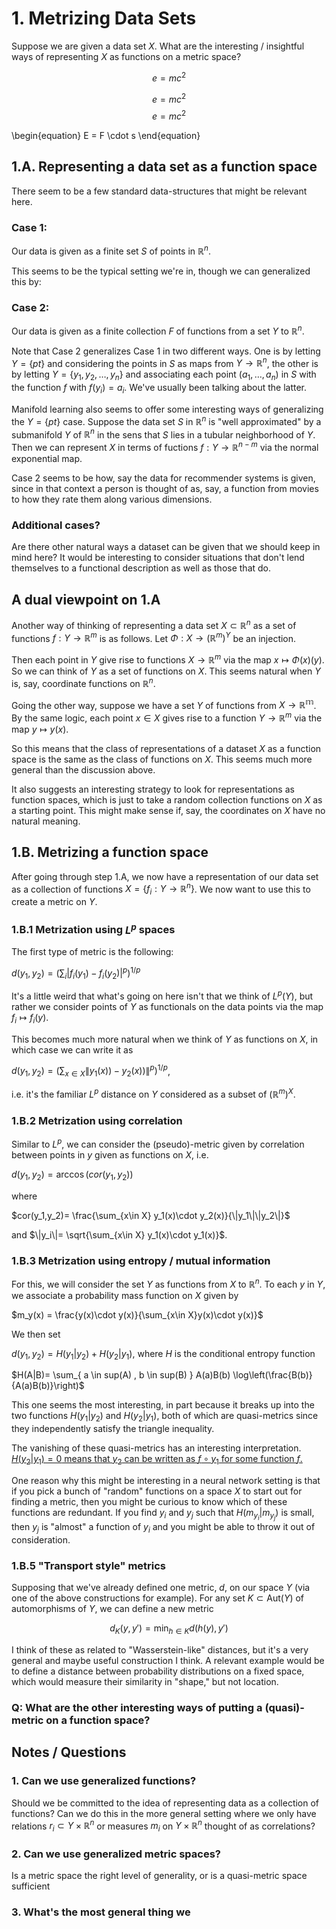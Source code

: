 # 1. Metrizing Data Sets

Suppose we are given a data set $X$. What are the interesting / insightful ways of representing $X$ as functions on a metric space?

$$ e = mc^2 $$

$$ e=mc^2 $$
$$ e=mc^2 \tag{} $$

\begin{equation}
E = F \cdot s 
\end{equation}

## 1.A. Representing a data set as a function space

There seem to be a few standard data-structures that might be relevant here.

### Case 1: 

Our data is given as a finite set $S$ of points in $\mathbb{R}^n$.

This seems to be the typical setting we're in, though we can generalized this by:


### Case 2: 

Our data is given as a finite collection $F$ of functions from a set $Y$ to $\mathbb{R}^n$.

Note that Case 2 generalizes Case 1 in two different ways. One is by letting $Y=\{pt\}$ and considering the points in $S$ as maps from $Y\to \mathbb{R}^n$, the other is by letting $Y=\{y_1,y_2,\dots,y_n\}$ and associating each point $(a_1,\dots, a_n)$ in $S$ with the function $f$ with $f(y_i)=a_i$. We've usually been talking about the latter.

Manifold learning also seems to offer some interesting ways of generalizing the $Y=\{pt\}$ case. Suppose the data set $S$ in $\mathbb{R}^n$ is "well approximated" by a submanifold $Y$ of $\mathbb{R}^n$ in the sens that $S$ lies in a tubular neighborhood of $Y$. Then we can represent $X$ in terms of fuctions $f:Y \to \mathbb{R}^{n-m}$ via the normal exponential map.

Case 2 seems to be how, say the data for recommender systems is given, since in that context a person is thought of as, say, a function from movies to how they rate them along various dimensions. 

### Additional cases?
Are there other natural ways a dataset can be given that we should keep in mind here? It would be interesting to consider situations that don't lend themselves to a functional description as well as those that do.

## A dual viewpoint on 1.A

Another way of thinking of representing a data set $X\subset \mathbb{R}^n$ as a set of functions $f:Y \to \mathbb{R}^m$ is as follows. Let $\Phi:X\to (\mathbb{R}^m)^Y$ be an injection. 

Then each point in $Y$ give rise to functions $X\to \mathbb{R}^m$ via the map $x\mapsto \Phi(x)(y)$. So we can think of $Y$ as a set of functions on $X$. This seems natural when $Y$ is, say, coordinate functions on $\mathbb{R}^n$.

Going the other way, suppose we have a set $Y$ of functions from $X \to \mathbb{R^m}$. By the same logic, each point $x\in X$ gives rise to a function $Y\to\mathbb{R}^m$ via the map $y \mapsto y(x)$.

So this means that the class of representations of a dataset $X$ as a function space is the same as the class of functions on $X$. This seems much more general than the discussion above.

It also suggests an interesting strategy to look for representations as function spaces, which is just to take a random collection functions on $X$ as a starting point. This might make sense if, say, the coordinates on $X$ have no natural meaning.

## 1.B. Metrizing a function space

After going through step 1.A, we now have a representation of our data set as a collection of functions $X=\{f_i: Y\to\mathbb{R}^n\}$. We now want to use this to create a metric on $Y$.

### 1.B.1 Metrization using $L^p$ spaces

The first type of metric is the following:

$d(y_1,y_2)=\left(\sum_i |f_i(y_1)-f_i(y_2)|^p \right)^{1/p}$

It's a little weird that what's going on here isn't that we think of $L^p(Y)$, but rather we consider points of $Y$ as functionals on the data points via the map $f_i \mapsto f_i(y)$.

This becomes much more natural when we think of $Y$ as functions on $X$, in which case we can write it as 

$d(y_1,y_2)=\left(\sum_{x\in X} \|y_1(x))-y_2(x))\|^p \right)^{1/p}$,

i.e. it's the familiar $L^p$ distance on $Y$ considered as a subset of $(\mathbb{R}^m)^X$.

### 1.B.2 Metrization using correlation

Similar to $L^p$, we can consider the (pseudo)-metric given by correlation between points in $y$ given as functions on $X$, i.e.

$d(y_1,y_2)=\arccos(cor(y_1,y_2))$

where

$cor(y_1,y_2)= \frac{\sum_{x\in X} y_1(x)\cdot y_2(x)}{\|y_1\|\|y_2\|}$

and $\|y_i\|= \sqrt{\sum_{x\in X} y_1(x)\cdot y_1(x)}$.


### 1.B.3 Metrization using entropy / mutual information

For this, we will consider the set $Y$ as functions from $X$ to $\mathbb{R}^n$. To each $y$ in $Y$, we associate a probability mass function on $X$ given by 

$m_y(x) = \frac{y(x)\cdot y(x)}{\sum_{x\in X}y(x)\cdot y(x)}$

We then set

$d(y_1,y_2)= H(y_1|y_2)+H(y_2|y_1)$, where $H$ is the conditional entropy function

$H(A|B)= \sum_{ a \in sup(A) , b \in sup(B) } A(a)B(b) \log\left(\frac{B(b)}{A(a)B(b)}\right)$

This one seems the most interesting, in part because it breaks up into the two functions $H(y_1|y_2)$ and $H(y_2|y_1)$, both of which are quasi-metrics since they independently satisfy the triangle inequality.

The vanishing of these quasi-metrics has an interesting interpretation. [$H(y_2|y_1)=0$ means that $y_2$ can be written as $f\circ y_1$ for some function $f$.](https://math.stackexchange.com/questions/1404725/zero-conditional-entropy)

One reason why this might be interesting in a neural network setting is that if you pick a bunch of "random" functions on a space $X$ to start out for finding a metric, then you might be curious to know which of these functions are redundant. If you find $y_i$ and $y_j$ such that $H(m_{y_i}|m_{y_j})$ is small, then $y_j$ is "almost" a function of $y_i$ and you might be able to throw it out of consideration.

### 1.B.5 "Transport style" metrics

Supposing that we've already defined one metric, $d$, on our space $Y$ (via one of the above constructions for example). For any set $K \subset \text{Aut}(Y)$ of automorphisms of $Y$, we can define a new metric

$$ d_K(y,y') = \min_{h\in K} d(h(y), y') $$

I think of these as related to "Wasserstein-like" distances, but it's a very general and maybe useful construction I think. A relevant example would be to define a distance between probability distributions on a fixed space, which would measure their similarity in "shape," but not location.

<!-- As described in 1.B.1, these metrics are easiest described if we take the dual perspective, viewing $Y$ as a set of functions on $X$, in which case we're trying to metrize the function space $Y$. An interesting and v -->


### Q: What are the other interesting ways of putting a (quasi)-metric on a function space? 


## Notes / Questions

### 1. Can we use generalized functions?

Should we be committed to the idea of representing data as a collection of functions? Can we do this in the more general setting where we only have relations $r_i \subset Y\times \mathbb{R}^n$ or measures $m_i$ on $Y\times \mathbb{R}^n$ thought of as correlations?

### 2. Can we use generalized metric spaces?

Is a metric space the right level of generality, or is a quasi-metric space sufficient

### 3. What's the most general thing we